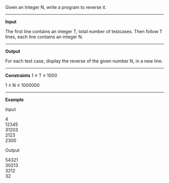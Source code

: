 Given an Integer N, write a program to reverse it.
<hr>

**Input**

The first line contains an integer T, total number of testcases. Then follow T lines, each line contains an integer N.
<hr>

**Output**

For each test case, display the reverse of the given number N, in a new line.
<hr>

**Constraints**
1 ≤ T ≤ 1000

1 ≤ N ≤ 1000000
<hr>

**Example**

Input

4<br>
12345<br>
31203<br>
2123<br>
2300<br>

Output

54321<br>
30213<br>
3212<br>
32<br>
